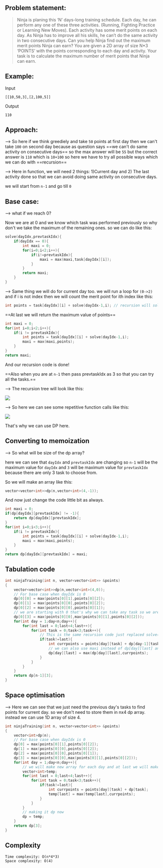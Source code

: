 ## Problem statement:

> Ninja is planing this ‘N’ days-long training schedule. Each day, he can perform any one of these three activities. (Running, Fighting Practice or Learning New Moves). Each activity has some merit points on each day. As Ninja has to improve all his skills, he can’t do the same activity in two consecutive days. Can you help Ninja find out the maximum merit points Ninja can earn?
> You are given a 2D array of size N\*3 ‘POINTS’ with the points corresponding to each day and activity. Your task is to calculate the maximum number of merit points that Ninja can earn.

## Example:

Input

```
[[10,50,3],[2,100,5]]
```

Output

```
110
```

## Approach:

--> So here if we think greediely and take `50` points at first day then we can't take `100` on second day because as question says ==we can't do same activity on consecutive days== so the max answer will be `55` but the correct answer is `110` which is `10+100` so here we have to try all possible ways which we can do with ==recursion==

--> Here in function, we will need 2 things: 1)Current day and 2) The last activity done so that we can avoid doing same activity on consecutive days.

we will start from `n-1` and go till `0`

## Base case:

--> what if we reach 0?

Now we are at 0 and we know which task was performed previously so why don't we take the maximum of the remaining ones.
so we can do like this:

```cpp
solve(dayIdx,prevtaskIdx){
	if(dayIdx == 0){
		int maxi = 0;
		for(i=0;i<2;i++){
			if(i!=prevtaskIdx){
				maxi = max(maxi,task[dayIdx][i]);
			}
		}
		return maxi;
	}
}
```

--> Same thing we will do for current day too.
we will run a loop for `(0->2)` and if i is not index then we will count the merit point for ith index like this:

```cpp
int points = task[dayIdx][i] + solve(dayIdx-1,i); // recursion will solve the remaining points you just have to pass dayIdx-1 and the taskindex which you currently done.
```

==At last we will return the maximum value of points==

```cpp
int maxi = 0;
for(int i=0;i<2;i++){
	if(i != prevtaskIdx){
		int points = task[dayIdx][i] + solve(dayIdx-1,i);
		maxi = max(maxi,points);
	}
}
return maxi;
```

And our recursion code is done!

==Also when you are at `n-1` then pass prevtaskIdx as 3 so that you can try all the tasks.==

--> The recursion tree will look like this:

![](./Attachments/Pastedimage20220506182348.png)

--> So here we can see some repetitive function calls like this:

![](./Attachments/Pastedimage20220506182617.png)

That's why we can use DP here.

## Converting to memoization

--> So what will be size of the dp array?

here we can see that `dayIdx` and `prevtaskIdx` are changing so `n-1` will be the maximum value for `dayIdx` and `3` will be maximum value for `prevtaskIdx` because there are only 3 task to choose from.

So we will make an array like this:

```cpp
vector<vector<int>>dp(n,vector<int>(4,-1));
```

And now just change the code little bit as always.

```cpp
int maxi = 0;
if(dp[dayIdx][prevtaskIdx] != -1){
	return dp[dayIdx][prevtaskIdx];
}
for(int i=0;i<3;i++){
	if(i != prevtaskIdx){
		int points = task[dayIdx][i] + solve(dayIdx-1,i);
		maxi = max(maxi,points);
	}
}
return dp[dayIdx][prevtaskIdx] = maxi;
```

## Tabulation code

```cpp
int ninjaTraining(int n, vector<vector<int>> &points)
{
    vector<vector<int>>dp(n,vector<int>(4,0));
	// For base case when dayIdx is 0
	dp[0][0] = max(points[0][1],points[0][2]);
	dp[0][1] = max(points[0][0],points[0][2]);
	dp[0][2] = max(points[0][0],points[0][1]);
	// we are starting with 0 that's why we can take any task so we are taking maximum of all
	dp[0][3] = max(points[0][0],max(points[0][1],points[0][2]));
	for(int day = 1;day<n;day++){
		for(int last = 0;last<4;last++){
			for(int task = 0;task<3;task++){
				// This is the same recursion code just replaced solve() with dp[]
				if(task!=last){
					int currpoints = points[day][task] + dp[day-1][task];
					// we can also use maxi instead of dp[day][last] and after completing loop we have to assign dp[day][last] = maxi
					dp[day][last] = max(dp[day][last],currpoints);
				}
			}
		}
	}
	return dp[n-1][3];
}
```

## Space optimisation

--> Here we can see that we just need the previous day's tasks to find points for current day. so we don't need to store them in nx4 dp array. instead we can use 1D array of size 4.

```cpp
int ninjaTraining(int n, vector<vector<int>> &points)
{
    vector<int>dp(n);
	// For base case when dayIdx is 0
	dp[0] = max(points[0][1],points[0][2]);
	dp[1] = max(points[0][0],points[0][2]);
	dp[2] = max(points[0][0],points[0][1]);
	dp[3] = max(points[0][0],max(points[0][1],points[0][2]));
	for(int day = 1;day<n;day++){
		// we will make new array for each day and at last we will make it dp
		vector<int>temp;
		for(int last = 0;last<4;last++){
			for(int task = 0;task<3;task++){
				if(task!=last){
					int currpoints = points[day][task] + dp[task];
					temp[last] = max(temp[last],currpoints);
				}
			}
		}
		// making it dp now
		dp = temp;
	}
	return dp[3];
}
```

## Complexity

```
Time complexity: O(n*4*3)
Space complexity: O(4)
```
